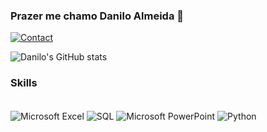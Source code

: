 ### Prazer me chamo Danilo Almeida 👋
[![Contact](https://img.shields.io/badge/Gmail-D14836?style=for-the-badge&logo=gmail&logoColor=white)](https://mail.google.com/mail/u/0/#inbox?compose=CllgCJlJVtNBFpWhhlxbSHbwrnsgqFxtZmRMtVMwWdvPHGhxhSGfWlRdmmTRNbZVjGjtbvwbgrL)

![Danilo's GitHub stats](https://github-readme-stats.vercel.app/api?username=DaniloAlmeid4&show_icons=true&theme=dark)

### Skills
<div style="display: inline_block"><br/>
<img align="center" alt="Microsoft Excel" src="https://img.shields.io/badge/Microsoft_Excel-217346?style=for-the-badge&logo=microsoft-excel&logoColor=white"/>
<img align="center" alt="SQL" src="https://img.shields.io/badge/MySQL-005C84?style=for-the-badge&logo=mysql&logoColor=white"/>
<img align="center" alt="Microsoft PowerPoint" src="https://img.shields.io/badge/Microsoft_PowerPoint-B7472A?style=for-the-badge&logo=microsoft-powerpoint&logoColor=white"/>
<img align="center" alt="Python" src="https://img.shields.io/badge/Python-14354C?style=for-the-badge&logo=python&logoColor=white"/>

</div>

